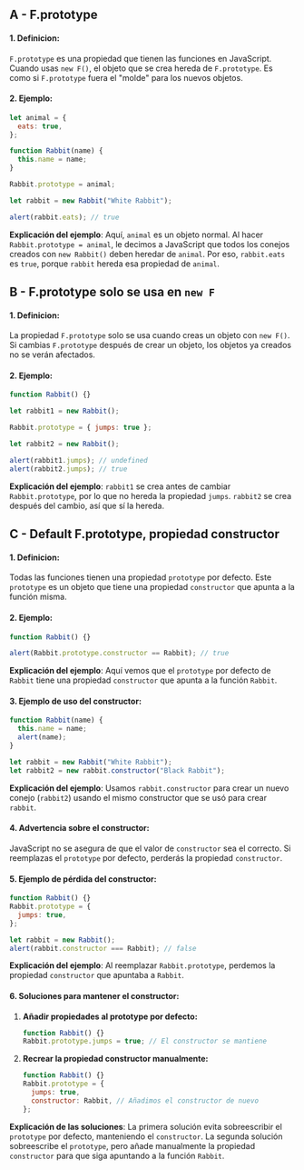 ## A - F.prototype

#### 1. **Definicion:**

`F.prototype` es una propiedad que tienen las funciones en JavaScript. Cuando usas `new F()`, el objeto que se crea hereda de `F.prototype`. Es como si `F.prototype` fuera el "molde" para los nuevos objetos.

#### 2. **Ejemplo:**

```javascript
let animal = {
  eats: true,
};

function Rabbit(name) {
  this.name = name;
}

Rabbit.prototype = animal;

let rabbit = new Rabbit("White Rabbit");

alert(rabbit.eats); // true
```

**Explicación del ejemplo**:
Aquí, `animal` es un objeto normal. Al hacer `Rabbit.prototype = animal`, le decimos a JavaScript que todos los conejos creados con `new Rabbit()` deben heredar de `animal`. Por eso, `rabbit.eats` es `true`, porque `rabbit` hereda esa propiedad de `animal`.

## B - F.prototype solo se usa en `new F`

#### 1. **Definicion:**

La propiedad `F.prototype` solo se usa cuando creas un objeto con `new F()`. Si cambias `F.prototype` después de crear un objeto, los objetos ya creados no se verán afectados.

#### 2. **Ejemplo:**

```javascript
function Rabbit() {}

let rabbit1 = new Rabbit();

Rabbit.prototype = { jumps: true };

let rabbit2 = new Rabbit();

alert(rabbit1.jumps); // undefined
alert(rabbit2.jumps); // true
```

**Explicación del ejemplo**:
`rabbit1` se crea antes de cambiar `Rabbit.prototype`, por lo que no hereda la propiedad `jumps`. `rabbit2` se crea después del cambio, así que sí la hereda.

## C - Default F.prototype, propiedad constructor

#### 1. **Definicion:**

Todas las funciones tienen una propiedad `prototype` por defecto. Este `prototype` es un objeto que tiene una propiedad `constructor` que apunta a la función misma.

#### 2. **Ejemplo:**

```javascript
function Rabbit() {}

alert(Rabbit.prototype.constructor == Rabbit); // true
```

**Explicación del ejemplo**:
Aquí vemos que el `prototype` por defecto de `Rabbit` tiene una propiedad `constructor` que apunta a la función `Rabbit`.

#### 3. **Ejemplo de uso del constructor:**

```javascript
function Rabbit(name) {
  this.name = name;
  alert(name);
}

let rabbit = new Rabbit("White Rabbit");
let rabbit2 = new rabbit.constructor("Black Rabbit");
```

**Explicación del ejemplo**:
Usamos `rabbit.constructor` para crear un nuevo conejo (`rabbit2`) usando el mismo constructor que se usó para crear `rabbit`.

#### 4. **Advertencia sobre el constructor:**

JavaScript no se asegura de que el valor de `constructor` sea el correcto. Si reemplazas el `prototype` por defecto, perderás la propiedad `constructor`.

#### 5. **Ejemplo de pérdida del constructor:**

```javascript
function Rabbit() {}
Rabbit.prototype = {
  jumps: true,
};

let rabbit = new Rabbit();
alert(rabbit.constructor === Rabbit); // false
```

**Explicación del ejemplo**:
Al reemplazar `Rabbit.prototype`, perdemos la propiedad `constructor` que apuntaba a `Rabbit`.

#### 6. **Soluciones para mantener el constructor:**

1.  **Añadir propiedades al prototype por defecto:**

    ```javascript
    function Rabbit() {}
    Rabbit.prototype.jumps = true; // El constructor se mantiene
    ```

2.  **Recrear la propiedad constructor manualmente:**

    ```javascript
    function Rabbit() {}
    Rabbit.prototype = {
      jumps: true,
      constructor: Rabbit, // Añadimos el constructor de nuevo
    };
    ```

**Explicación de las soluciones**:
La primera solución evita sobreescribir el `prototype` por defecto, manteniendo el `constructor`. La segunda solución sobreescribe el `prototype`, pero añade manualmente la propiedad `constructor` para que siga apuntando a la función `Rabbit`.

